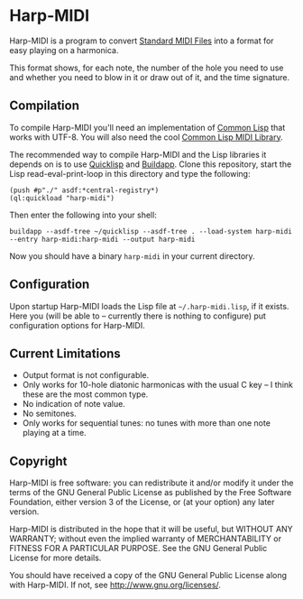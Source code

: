# Harp-MIDI

Harp-MIDI is a program to convert [Standard MIDI Files](https://en.wikipedia.org/wiki/MIDI#Standard_MIDI_files)
into a format for easy playing on a harmonica.

This format shows, for each note, the number of the hole you need to use and whether you need to blow in it or draw
out of it, and the time signature.

## Compilation

To compile Harp-MIDI you'll need an implementation of [Common Lisp](https://common-lisp.net/) that works with UTF-8.
You will also need the cool [Common Lisp MIDI Library](http://www.doc.gold.ac.uk/isms/lisp/midi/).

The recommended way to compile Harp-MIDI and the Lisp libraries it depends on is to use [Quicklisp](https://www.quicklisp.org/)
and [Buildapp](http://www.xach.com/lisp/buildapp/). Clone this repository, start the Lisp read-eval-print-loop in this directory
and type the following:

```
(push #p"./" asdf:*central-registry*)
(ql:quickload "harp-midi")
```

Then enter the following into your shell:

```
buildapp --asdf-tree ~/quicklisp --asdf-tree . --load-system harp-midi --entry harp-midi:harp-midi --output harp-midi
```

Now you should have a binary `harp-midi` in your current directory.

## Configuration

Upon startup Harp-MIDI loads the Lisp file at `~/.harp-midi.lisp`, if it exists. Here you (will be able to &ndash;
currently there is nothing to configure) put configuration options for Harp-MIDI.

## Current Limitations

* Output format is not configurable.
* Only works for 10-hole diatonic harmonicas with the usual C key &ndash; I think these are the most common type.
* No indication of note value.
* No semitones.
* Only works for sequential tunes: no tunes with more than one note playing at a time.

## Copyright

Harp-MIDI is free software: you can redistribute it and/or modify it under the terms of the GNU General Public License
as published by the Free Software Foundation, either version 3 of the License, or (at your option) any later version.

Harp-MIDI is distributed in the hope that it will be useful, but WITHOUT ANY WARRANTY; without even the implied warranty
of MERCHANTABILITY or FITNESS FOR A PARTICULAR PURPOSE.  See the GNU General Public License for more details.

You should have received a copy of the GNU General Public License along with Harp-MIDI.  If not, see http://www.gnu.org/licenses/.
